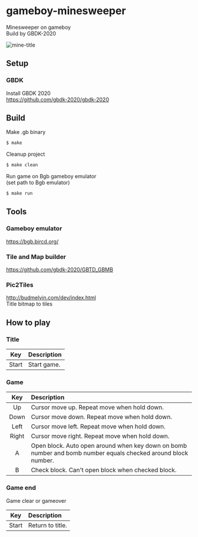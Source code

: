 # gameboy-minesweeper
Minesweeper on gameboy  
Build by GBDK-2020

![mine-title](https://user-images.githubusercontent.com/13421166/123121027-cc646a00-d47f-11eb-9cd5-ade711e286fc.png)

## Setup

### GBDK
Install GBDK 2020  
https://github.com/gbdk-2020/gbdk-2020

## Build
Make .gb binary
```bash
$ make
```

Cleanup project
```bash
$ make clean
```

Run game on Bgb gameboy emulator  
(set path to Bgb emulator)
```bash
$ make run
```

## Tools

### Gameboy emulator
https://bgb.bircd.org/

### Tile and Map builder
https://github.com/gbdk-2020/GBTD_GBMB

### Pic2Tiles
http://budmelvin.com/dev/index.html  
Title bitmap to tiles

## How to play

### Title

|Key|Description|
|:-:|:-|
|Start|Start game.|

### Game

|Key|Description|
|:-:|:-|
|Up|Cursor move up. Repeat move when hold down.|
|Down|Cursor move down. Repeat move when hold down.|
|Left|Cursor move left. Repeat move when hold down.|
|Right|Cursor move right. Repeat move when hold down.|
|A|Open block. Auto open around when key down on bomb number and bomb number equals checked around block number.|
|B|Check block. Can't open block when checked block.|

### Game end
Game clear or gameover

|Key|Description|
|:-:|:-|
|Start|Return to title.|

